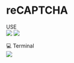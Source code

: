 # reCAPTCHA

USE <br>
![](https://img.shields.io/badge/Gmail-D14836?style=for-the-badge&logo=gmail&logoColor=white)
![](https://img.shields.io/badge/Discord-7289DA?style=for-the-badge&logo=discord&logoColor=white)

💻 Terminal<br>
![](https://img.shields.io/badge/GIT-E44C30?style=for-the-badge&logo=git&logoColor=white)
